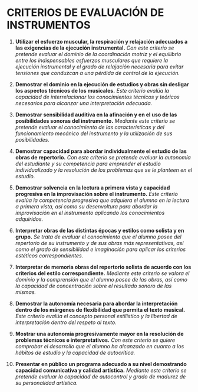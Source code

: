 # **CRITERIOS DE EVALUACIÓN DE INSTRUMENTOS**

1. **Utilizar el esfuerzo muscular, la respiración y relajación adecuados a las exigencias de la ejecución instrumental.** *Con este criterio se pretende evaluar el dominio de la coordinación motriz y el equilibrio entre los indispensables esfuerzos musculares que requiere la ejecución instrumental y el grado de relajación necesaria para evitar tensiones que conduzcan a una pérdida de control de la ejecución.*

2. **Demostrar el dominio en la ejecución de estudios y obras sin desligar los aspectos técnicos de los musicales.** *Este criterio evalúa la capacidad de interrelacionar los conocimientos técnicos y teóricos necesarios para alcanzar una interpretación adecuada.*

3. **Demostrar sensibilidad auditiva en la afinación y en el uso de las posibilidades sonoras del instrumento.** *Mediante este criterio se pretende evaluar el conocimiento de las características y del funcionamiento mecánico del instrumento y la utilización de sus posibilidades.*

4. **Demostrar capacidad para abordar individualmente el estudio de las obras de repertorio.** *Con este criterio se pretende evaluar la autonomía del estudiante y su competencia para emprender el estudio individualizado y la resolución de los problemas que se le planteen en el estudio.*

5. **Demostrar solvencia en la lectura a primera vista y capacidad progresiva en la improvisación sobre el instrumento.** *Este criterio evalúa la competencia progresiva que adquiera el alumno en la lectura a primera vista, así como su desenvoltura para abordar la improvisación en el instrumento aplicando los conocimientos adquiridos.*

6. **Interpretar obras de las distintas épocas y estilos como solista y en grupo.** *Se trata de evaluar el conocimiento que el alumno posee del repertorio de su instrumento y de sus obras más representativas, así como el grado de sensibilidad e imaginación para aplicar los criterios estéticos correspondientes.*

7. **Interpretar de memoria obras del repertorio solista de acuerdo con los criterios del estilo correspondiente.** *Mediante este criterio se valora el dominio y la comprensión que el alumno posee de las obras, así como la capacidad de concentración sobre el resultado sonoro de las mismas.*

8. **Demostrar la autonomía necesaria para abordar la interpretación dentro de los márgenes de flexibilidad que permita el texto musical.** *Este criterio evalúa el concepto personal estilístico y la libertad de interpretación dentro del respeto al texto.*

9. **Mostrar una autonomía progresivamente mayor en la resolución de problemas técnicos e interpretativos.** *Con este criterio se quiere comprobar el desarrollo que el alumno ha alcanzado en cuanto a los hábitos de estudio y la capacidad de autocrítica.*

10. **Presentar en público un programa adecuado a su nivel demostrando capacidad comunicativa y calidad artística.** *Mediante este criterio se pretende evaluar la capacidad de autocontrol y grado de madurez de su personalidad artística.*